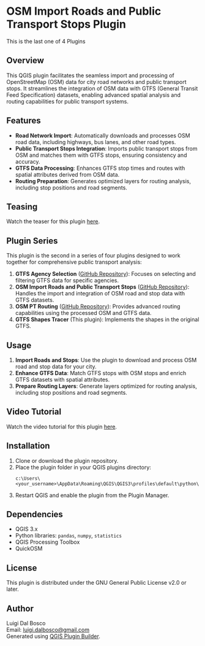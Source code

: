 # OSM Import Roads and Public Transport Stops Plugin
This is the last one of 4 Plugins

## Overview
This QGIS plugin facilitates the seamless import and processing of OpenStreetMap (OSM) data for city road networks and public transport stops. It streamlines the integration of OSM data with GTFS (General Transit Feed Specification) datasets, enabling advanced spatial analysis and routing capabilities for public transport systems.

## Features
- **Road Network Import**: Automatically downloads and processes OSM road data, including highways, bus lanes, and other road types.
- **Public Transport Stops Integration**: Imports public transport stops from OSM and matches them with GTFS stops, ensuring consistency and accuracy.
- **GTFS Data Processing**: Enhances GTFS stop times and routes with spatial attributes derived from OSM data.
- **Routing Preparation**: Generates optimized layers for routing analysis, including stop positions and road segments.

## Teasing
Watch the teaser for this plugin [here](https://drive.google.com/file/d/1LilcjYFtBTateYkhFQe7UMBH2HwEt9Wo/view?usp=drive_link).

## Plugin Series
This plugin is the second in a series of four plugins designed to work together for comprehensive public transport analysis:
1. **GTFS Agency Selection** ([GitHub Repository](https://github.com/skagejj/gtfsagency_selection)): Focuses on selecting and filtering GTFS data for specific agencies.
2. **OSM Import Roads and Public Transport Stops** ([GitHub Repository](https://github.com/skagejj/OSMimport_roads_PTstops)): Handles the import and integration of OSM road and stop data with GTFS datasets.
3. **OSM PT Routing** ([GitHub Repository](https://github.com/skagejj/osm_pt_routing)): Provides advanced routing capabilities using the processed OSM and GTFS data.
4. **GTFS Shapes Tracer** (This plugin): Implements the shapes in the original GTFS.

## Usage
1. **Import Roads and Stops**: Use the plugin to download and process OSM road and stop data for your city.
2. **Enhance GTFS Data**: Match GTFS stops with OSM stops and enrich GTFS datasets with spatial attributes.
3. **Prepare Routing Layers**: Generate layers optimized for routing analysis, including stop positions and road segments.

## Video Tutorial
Watch the video tutorial for this plugin [here](https://drive.google.com/file/d/1LjzkYpu6Bfrb2KlrN3byfVHU8qHSqKoH/view?usp=sharing).

## Installation
1. Clone or download the plugin repository.
2. Place the plugin folder in your QGIS plugins directory:
   ```
   c:\Users\<your_username>\AppData\Roaming\QGIS\QGIS3\profiles\default\python\plugins\
   ```
3. Restart QGIS and enable the plugin from the Plugin Manager.

## Dependencies
- QGIS 3.x
- Python libraries: `pandas`, `numpy`, `statistics`
- QGIS Processing Toolbox
- QuickOSM

## License
This plugin is distributed under the GNU General Public License v2.0 or later.

## Author
Luigi Dal Bosco  
Email: luigi.dalbosco@gmail.com  
Generated using [QGIS Plugin Builder](http://g-sherman.github.io/Qgis-Plugin-Builder/).

